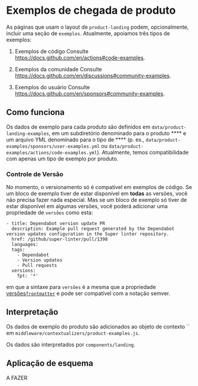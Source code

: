# Exemplos de chegada de produto

As páginas que usam o layout de `product-landing` podem, opcionalmente, incluir uma seção de `exemplos`. Atualmente, apoiamos três tipos de exemplos:

1. Exemplos de código Consulte https://docs.github.com/en/actions#code-examples.

2. Exemplos da comunidade Consulte https://docs.github.com/en/discussions#community-examples.

3. Exemplos do usuário Consulte https://docs.github.com/en/sponsors#community-examples.

## Como funciona

Os dados de exemplo para cada produto são definidos em `data/product-landing-examples`, em um subdiretório denominado para o produto **** e um arquivo YML denominado para o tipo de **** (p. ex., `data/product-examples/sponsors/user-examples.yml` ou `data/product-examples/actions/code-examples.yml`). Atualmente, temos compatibilidade com apenas um tipo de exemplo por produto.

### Controle de Versão

No momento, o versionamento só é compatível em exemplos de código. Se um bloco de exemplo tiver de estar disponível em **todas** as versões, você não precisa fazer nada especial. Mas se um bloco de exemplo só tiver de estar disponível em algumas versões, você poderá adicionar uma propriedade de `versões` como esta:

```
- title: Dependabot version update PR
  description: Example pull request generated by the Dependabot version updates configuration in the Super linter repository.
  href: /github/super-linter/pull/1398
  languages:
  tags:
    - Dependabot
    - Version updates
    - Pull requests
  versions:
    fpt: '*'
  ```

em que a sintaxe para `versões` é a mesma que a propriedade [versões`frontmatter`](content/README.md) e pode ser compatível com a notação semver.

## Interpretação

Os dados de exemplo do produto são adicionados ao objeto de contexto `` em `middleware/contextualizers/product-examples.js`.

Os dados são interpretados por `components/landing`.

## Aplicação de esquema

A FAZER
